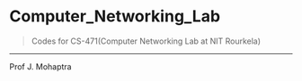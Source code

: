 # Computer_Networking_Lab

> Codes for CS-471(Computer Networking Lab at NIT Rourkela)

--- 

Prof J. Mohaptra
